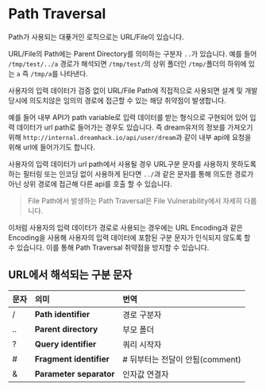 # Path Traversal

Path가 사용되는 대푲거인 로직으로는 URL/File이 있습니다.

URL/File의 Path에는 Parent Directory를 의미하는 구분자 `..`가 있습니다. 예를 들어 `/tmp/test/../a` 경로가 해석되면 `/tmp/test/`의 상위 폴더인 `/tmp/`폴더의 하위에 있는 `a` 즉 `/tmp/a`를 나타낸다.

사용자의 입력 데이터가 검증 없이 URL/File Path에 직접적으로 사용되면 설계 및 개발 당시에 의도치않은 임의의 경로에 접근할 수 있는 해당 취약점이 발생합니다.

예를 들어 내부 API가 path variable로 입력 데이터를 받는 형식으로 구현되어 있어 입력 데이터가 url path로 들어가는 경우도 있습니다. 즉 dream유저의 정보를 가져오기 위해 `http://internal.dreamhack.io/api/user/dream`과 같이 내부 api에 요청을 위해 url에 들어가기도 합니다.

사용자의 입력 데이터가 url path에서 사용될 경우 URL구분 문자를 사용하지 못하도록 하는 필터링 또는 인코딩 없이 사용하게 된다면 `../`과 같은 문자를 통해 의도한 경로가 아닌 상위 경로에 접근해 다른 api를 호출 할 수 있습니다.

> File Path에서 발생하는 Path Traversal은 File Vulnerability에서 자세히 다룹니다.

이처럼 사용자의 입력 데이터가 경로로 사용되는 경우에는 URL Encoding과 같은 Encoding을 사용해 사용자의 입력 데이터에 포함된 구분 문자가 인식되지 않도록 할 수 있습니다. 이를 통해 Path Traversal 취약점을 방지할 수 있습니다.

## URL에서 해석되는 구분 문자

| 문자 | 의미 | 번역 |
| :--- | :--- | :--- |
| / | **Path identifier** | 경로 구분자 |
| .. | **Parent directory** | 부모 폴더 |
| ? | **Query identifier** | 쿼리 시작자 |
| \# | **Fragment identifier** | \# 뒤부터는 전달이 안됨\(comment\) |
| & | **Parameter separator** | 인자값 연결자 |

